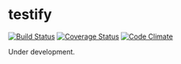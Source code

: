 # testify

[![Build Status](https://travis-ci.org/manorie/testify.svg?branch=master)](https://travis-ci.org/manorie/testify)
[![Coverage Status](https://coveralls.io/repos/manorie/testify/badge.svg?branch=master&service=github)](https://coveralls.io/github/manorie/testify?branch=master)
[![Code Climate](https://codeclimate.com/github/manorie/testify/badges/gpa.svg)](https://codeclimate.com/github/manorie/testify)

Under development.
